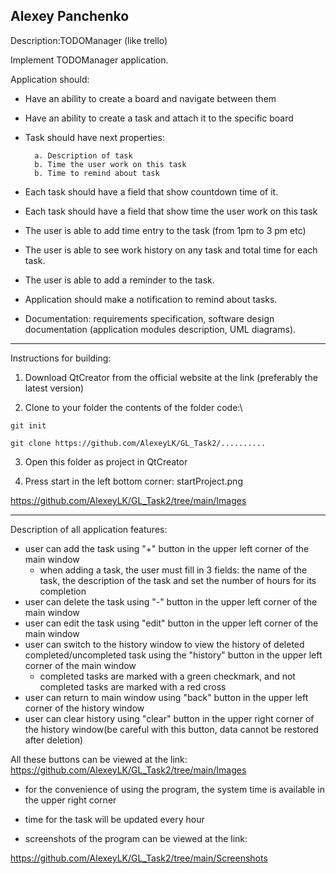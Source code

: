 Alexey Panchenko
-----------------------------------------------------------------------------------------------------------------------------------------------------------------------------------
Description:TODOManager (like trello)

Implement TODOManager application. 

Application should:
- Have an ability to create a board and navigate between them
- Have an ability to create a task and attach it to the specific board
- Task should have next properties:

        a. Description of task
        b. Time the user work on this task
        b. Time to remind about task
- Each task should have a field that show countdown time of it.
- Each task should have a field that show time the user work on this task
- The user is able to add time entry to the task (from 1pm to 3 pm etc)
- The user is able to see work history on any task and total time for each task.
- The user is able to add a reminder to the task.
- Application should make a notification to remind about tasks.
- Documentation: requirements specification, software design documentation (application modules description, UML diagrams).
    
-----------------------------------------------------------------------------------------------------------------------------------------------------------------------------------
Instructions for building:

1) Download QtCreator from the official website at the link (preferably the latest version)

2) Clone to your folder the contents of the folder code:\

 `git init`

 `git clone https://github.com/AlexeyLK/GL_Task2/..........`

3) Open this folder as project in QtCreator

4) Press start in the left bottom corner: startProject.png

https://github.com/AlexeyLK/GL_Task2/tree/main/Images

-----------------------------------------------------------------------------------------------------------------------------------------------------------------------------------
Description of all application features:
- user can add the task using "+" button in the upper left corner of the main window
  - when adding a task, the user must fill in 3 fields: the name of the task, the description of the task and set the number of hours for its completion
- user can delete the task using "-" button in the upper left corner of the main window
- user can edit the task using "edit" button in the upper left corner of the main window
- user can switch to the history window to view the history of deleted completed/uncompleted task using the "history" button in the upper left corner of the main window 
  - completed tasks are marked with a green checkmark, and not completed tasks are marked with a red cross
- user can return to main window  using "back" button in the upper left corner of the history window
- user can clear history using "clear" button in the upper right corner of the history window(be careful with this button, data cannot be restored after deletion)

All these buttons can be viewed at the link:
https://github.com/AlexeyLK/GL_Task2/tree/main/Images

- for the convenience of using the program, the system time is available in the upper right corner

- time for the task will be updated every hour

- screenshots of the program can be viewed at the link:

https://github.com/AlexeyLK/GL_Task2/tree/main/Screenshots
